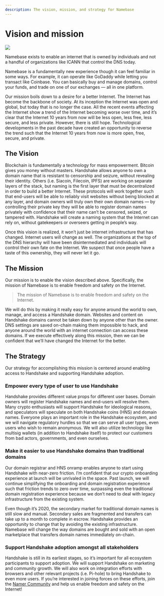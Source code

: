 ```yaml
---
description: The vision, mission, and strategy for Namebase
---
```


# Vision and mission

![](<../../.gitbook/assets/Namebase Super Long.png>)

Namebase exists to enable an internet that is owned by individuals and not a handful of organizations like ICANN that control the DNS today.

Namebase is a fundamentally new experience though it can feel familiar in some ways. For example, it can operate like GoDaddy while letting you transact like Coinbase. You can basically buy and manage domains, control your funds, and trade on one of our exchanges — all in one platform.

Our mission boils down to a desire for a better Internet. The Internet has become the backbone of society. At its inception the Internet was open and global, but today that is no longer the case. All the recent events affecting the Internet show a trend of the Internet becoming worse over time, and it’s clear that the Internet 10 years from now will be less open, less free, less secure, and less private. However, there is still hope. Technological developments in the past decade have created an opportunity to reverse the trend such that the Internet 10 years from now is more open, free, secure, and private.

## The Vision <a href="#the-vision" id="the-vision"></a>

Blockchain is fundamentally a technology for mass empowerment. Bitcoin gives you money without masters. Handshake allows anyone to own a domain name that is resistant to censorship and seizure, without revealing their identity. Others (i.e. Siacoin, Filecoin, IPFS) are working on separate layers of the stack, but naming is the first layer that must be decentralized in order to build a better Internet. These protocols will work together such that end-users will be able to reliably visit websites without being blocked at any layer, and domain owners will truly own their own domain names — by controlling their private key they will be able to register domain names privately with confidence that their name can’t be censored, seized, or tampered with. Handshake will create a naming system that the Internet can rely on, without gatekeepers or overseers getting in people’s way.&#x20;

Once this vision is realized, it won’t just be internet infrastructure that has changed. Internet users will change as well. The organizations at the top of the DNS hierarchy will have been disintermediated and individuals will control their own fate on the Internet. We suspect that once people have a taste of this ownership, they will never let it go.

## The Mission <a href="#the-mission" id="the-mission"></a>

Our mission is to enable the vision described above. Specifically, the mission of Namebase is to enable freedom and safety on the Internet.&#x20;

> The mission of Namebase is to enable freedom and safety on the Internet.

We will do this by making it really easy for anyone around the world to own, manage, and access a Handshake domain. Websites and content on Handshake domains cannot be taken down by anyone other than the owner. DNS settings are saved on-chain making them impossible to hack, and anyone around the world with an internet connection can access these domains. If we execute effectively along this mission, then we can be confident that we’ll have changed the Internet for the better.

## The Strategy <a href="#the-strategy" id="the-strategy"></a>

Our strategy for accomplishing this mission is centered around enabling access to Handshake and supporting Handshake adoption.

### Empower every type of user to use Handshake

Handshake provides different value props for different user bases. Domain owners will register Handshake names and end-users will resolve them. Many crypto enthusiasts will support Handshake for ideological reasons, and speculators will speculate on both Handshake coins (HNS) and domain names. Everyone plays an important role in the Handshake ecosystem, and we will navigate regulatory hurdles so that we can serve all user types, even users who wish to remain anonymous. We will also utilize technology like multisig wallets (in addition to Handshake itself) to protect our customers from bad actors, governments, and even ourselves.

### Make it easier to use Handshake domains than traditional domains

Our domain registrar and HNS onramp enables anyone to start using Handshake with near-zero friction. I’m confident that our crypto onboarding experience at launch will be unrivaled in the space. Past launch, we will continue simplifying the onboarding and domain registration experience such that friction trends to zero over time, surpassing even the traditional domain registration experience because we don’t need to deal with legacy infrastructure from the existing system.

Even though it’s 2020, the secondary market for traditional domain names is still slow and manual. Secondary sales are fragmented and transfers can take up to a month to complete in escrow. Handshake provides an opportunity to change that by avoiding the existing infrastructure. Namebase will change the way domains are bought and sold with an open marketplace that transfers domain names immediately on-chain.&#x20;

### Support Handshake adoption amongst all stakeholders

Handshake is still in its earliest stages, so it’s important for all ecosystem participants to support adoption. We will support Handshake on marketing and community growth. We will also work on integration efforts with browsers and other relevant projects (i.e. Pi-hole) to bring Handshake to even more users. If you’re interested in joining forces on these efforts, join the [Namer Community](https://community.namebase.io) and help us enable freedom and safety on the Internet!
